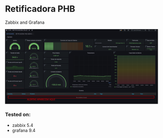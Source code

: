 # Retificadora PHB

Zabbix and Grafana

![screenshot](src/img/retificadora.png)

### Tested on:

- zabbix 5.4
- grafana 9.4
